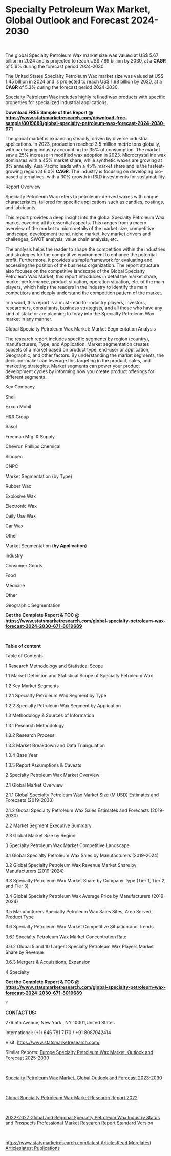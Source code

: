 <h1>Specialty Petroleum Wax Market, Global Outlook and Forecast 2024-2030</h1><br/><p>The global Specialty Petroleum Wax market size was valued at US$ 5.67 billion in 2024 and is projected to reach US$ 7.89 billion by 2030, at a <strong>CAGR</strong> of 5.6% during the forecast period 2024-2030.</p>
 
 
 
 <p>The United States Specialty Petroleum Wax market size was valued at US$ 1.45 billion in 2024 and is projected to reach US$ 1.98 billion by 2030, at a <strong>CAGR</strong> of 5.3% during the forecast period 2024-2030.</p>
 
 
 
 <p>Specialty Petroleum Wax includes highly refined wax products with specific properties for specialized industrial applications.</p>
 
 
 
 <p><strong>Download FREE Sample of this Report @ <a href="https://www.statsmarketresearch.com/download-free-sample/8019689/global-specialty-petroleum-wax-forecast-2024-2030-671">https://www.statsmarketresearch.com/download-free-sample/8019689/global-specialty-petroleum-wax-forecast-2024-2030-671</a></strong></p>
 
 
 
 <p>The global market is expanding steadily, driven by diverse industrial applications. In 2023, production reached 3.5 million metric tons globally, with packaging industry accounting for 35% of consumption. The market saw a 25% increase in modified wax adoption in 2023. Microcrystalline wax dominates with a 45% market share, while synthetic waxes are growing at 8% annually. Asia Pacific leads with a 45% market share and is the fastest-growing region at 6.0% <strong>CAGR</strong>. The industry is focusing on developing bio-based alternatives, with a 30% growth in R&D investments for sustainability.</p>
 
 
 
 <p>Report Overview</p>
 
 
 
 <p>Specialty Petroleum Wax refers to petroleum-derived waxes with unique characteristics, tailored for specific applications such as candles, coatings, and lubricants.</p>
 
 
 
 <p>This report provides a deep insight into the global Specialty Petroleum Wax market covering all its essential aspects. This ranges from a macro overview of the market to micro details of the market size, competitive landscape, development trend, niche market, key market drivers and challenges, SWOT analysis, value chain analysis, etc.</p>
 
 
 
 <p>The analysis helps the reader to shape the competition within the industries and strategies for the competitive environment to enhance the potential profit. Furthermore, it provides a simple framework for evaluating and accessing the position of the business organization. The report structure also focuses on the competitive landscape of the Global Specialty Petroleum Wax Market, this report introduces in detail the market share, market performance, product situation, operation situation, etc. of the main players, which helps the readers in the industry to identify the main competitors and deeply understand the competition pattern of the market.</p>
 
 
 
 <p>In a word, this report is a must-read for industry players, investors, researchers, consultants, business strategists, and all those who have any kind of stake or are planning to foray into the Specialty Petroleum Wax market in any manner.</p>
 
 
 
 <p>Global Specialty Petroleum Wax Market: Market Segmentation Analysis</p>
 
 
 
 <p>The research report includes specific segments by region (country), manufacturers, Type, and Application. Market segmentation creates subsets of a market based on product type, end-user or application, Geographic, and other factors. By understanding the market segments, the decision-maker can leverage this targeting in the product, sales, and marketing strategies. Market segments can power your product development cycles by informing how you create product offerings for different segments.</p>
 
 
 
 <p>Key Company</p>
 
 
 
 <p>Shell</p>
 
 
 
 <p>Exxon Mobil</p>
 
 
 
 <p>H&R Group</p>
 
 
 
 <p>Sasol</p>
 
 
 
 <p>Freeman Mfg. & Supply</p>
 
 
 
 <p>Chevron Phillips Chemical</p>
 
 
 
 <p>Sinopec</p>
 
 
 
 <p>CNPC</p>
 
 
 
 <p>Market Segmentation (by Type)</p>
 
 
 
 <p>Rubber Wax</p>
 
 
 
 <p>Explosive Wax</p>
 
 
 
 <p>Electronic Wax</p>
 
 
 
 <p>Daily Use Wax</p>
 
 
 
 <p>Car Wax</p>
 
 
 
 <p>Other</p>
 
 
 
 <p>Market Segmentation (<strong>by Application</strong>)</p>
 
 
 
 <p>Industry</p>
 
 
 
 <p>Consumer Goods</p>
 
 
 
 <p>Food</p>
 
 
 
 <p>Medicine</p>
 
 
 
 <p>Other</p>
 
 
 
 <p>Geographic Segmentation</p>
 
 
 
 <div><b>Get the Complete Report & TOC @ <a href="https://www.statsmarketresearch.com/global-specialty-petroleum-wax-forecast-2024-2030-671-8019689">https://www.statsmarketresearch.com/global-specialty-petroleum-wax-forecast-2024-2030-671-8019689</a></b></div>
 
 
 
 <p><br />
 
 <b>Table of content</b></p>
 
 
 
 <p>Table of Contents<br />
 
 1 Research Methodology and Statistical Scope<br />
 
 1.1 Market Definition and Statistical Scope of Specialty Petroleum Wax<br />
 
 1.2 Key Market Segments<br />
 
 1.2.1 Specialty Petroleum Wax Segment by Type<br />
 
 1.2.2 Specialty Petroleum Wax Segment by Application<br />
 
 1.3 Methodology & Sources of Information<br />
 
 1.3.1 Research Methodology<br />
 
 1.3.2 Research Process<br />
 
 1.3.3 Market Breakdown and Data Triangulation<br />
 
 1.3.4 Base Year<br />
 
 1.3.5 Report Assumptions & Caveats<br />
 
 2 Specialty Petroleum Wax Market Overview<br />
 
 2.1 Global Market Overview<br />
 
 2.1.1 Global Specialty Petroleum Wax Market Size (M USD) Estimates and Forecasts (2019-2030)<br />
 
 2.1.2 Global Specialty Petroleum Wax Sales Estimates and Forecasts (2019-2030)<br />
 
 2.2 Market Segment Executive Summary<br />
 
 2.3 Global Market Size by Region<br />
 
 3 Specialty Petroleum Wax Market Competitive Landscape<br />
 
 3.1 Global Specialty Petroleum Wax Sales by Manufacturers (2019-2024)<br />
 
 3.2 Global Specialty Petroleum Wax Revenue Market Share by Manufacturers (2019-2024)<br />
 
 3.3 Specialty Petroleum Wax Market Share by Company Type (Tier 1, Tier 2, and Tier 3)<br />
 
 3.4 Global Specialty Petroleum Wax Average Price by Manufacturers (2019-2024)<br />
 
 3.5 Manufacturers Specialty Petroleum Wax Sales Sites, Area Served, Product Type<br />
 
 3.6 Specialty Petroleum Wax Market Competitive Situation and Trends<br />
 
 3.6.1 Specialty Petroleum Wax Market Concentration Rate<br />
 
 3.6.2 Global 5 and 10 Largest Specialty Petroleum Wax Players Market Share by Revenue<br />
 
 3.6.3 Mergers & Acquisitions, Expansion<br />
 
 4 Specialty</p>
 
 
 
 <div><b>Get the Complete Report & TOC @ <a href="https://www.statsmarketresearch.com/global-specialty-petroleum-wax-forecast-2024-2030-671-8019689">https://www.statsmarketresearch.com/global-specialty-petroleum-wax-forecast-2024-2030-671-8019689</a></b></div>
 
 
 
 <p>? </p>
 
 
 
 <p><b>CONTACT US:</b><br />
 
 276 5th Avenue, New York , NY 10001,United States<br />
 
 International: (+1) 646 781 7170 / +91 8087042414<br />
 
 Visit: <a href="https://www.statsmarketresearch.com/">https://www.statsmarketresearch.com/</a><br />
 
 Similar Reports: <a href="https://www.statsmarketresearch.com/global-specialty-petroleum-wax-forecast-2024-2030-671-8019689">Europe Specialty Petroleum Wax Market, Outlook and Forecast 2025-2030</a><br />
 
 <br />
 
 <a href="https://www.statsmarketresearch.com/global-specialty-petroleum-wax-forecast-2024-2030-671-8019689">Specialty Petroleum Wax Market, Global Outlook and Forecast 2023-2030</a><br />
 
 <br />
 
 <a href="https://www.statsmarketresearch.com/global-specialty-petroleum-wax-forecast-2024-2030-671-8019689">Global Specialty Petroleum Wax Market Research Report 2022</a><br />
 
 <br />
 
 <a href="https://www.statsmarketresearch.com/global-specialty-petroleum-wax-forecast-2024-2030-671-8019689">2022-2027 Global and Regional Specialty Petroleum Wax Industry Status and Prospects Professional Market Research Report Standard Version</a><br />
 
 <br />
 
 <a href="https://gyeongbokgung.com">https://www.statsmarketresearch.com/</a><a href="https://hallyeomaritime.com">latest Articles</a><a href="https://jingwansa.com">Read More</a><a href="https://nguoiviet.jp/">latest Articles</a><a href="https://www.intelmarketresearch.com/">latest Publications</a></p>